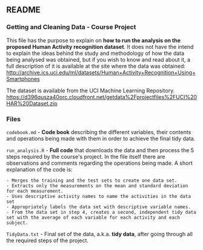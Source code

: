 ## README
### Getting and Cleaning Data - Course Project

This file has the purpose to explain on **how to run the analysis on the proposed Human Activity recognition dataset**. It does not have the intend to explain the ideas behind the study and methodology of how the data being analysed was obtained, but if you wish to know and read about it, a full description of it is available at the site where the data was obtained: <http://archive.ics.uci.edu/ml/datasets/Human+Activity+Recognition+Using+Smartphones>

The dataset is available from the UCI Machine Learning Repository.
<https://d396qusza40orc.cloudfront.net/getdata%2Fprojectfiles%2FUCI%20HAR%20Dataset.zip>

### Files

`codebook.md` - **Code book** describing the different variables, their contents and operations being made with them in order to achieve the final tidy data.

`run_analysis.R` - **Full code** that downloads the data and then process the 5 steps required by the course's project. In the file itself there are observations and comments regarding the operations being made. A short explanation of the code is:
    
    - Merges the training and the test sets to create one data set.
    - Extracts only the measurements on the mean and standard deviation for each measurement.
    - Uses descriptive activity names to name the activities in the data set
    - Appropriately labels the data set with descriptive variable names.
    - From the data set in step 4, creates a second, independent tidy data set with the average of each variable for each activity and each subject.

`TidyData.txt` - Final set of the data, a.k.a. **tidy data**, after going through all the required steps of the project.
